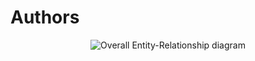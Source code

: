 # Authors

<p align="center">
<img src="https://user-images.githubusercontent.com/45127628/178003313-f85ec81f-80c6-46c7-b33a-51a54ef6edae.png" alt="Overall Entity-Relationship diagram" />
</p>
